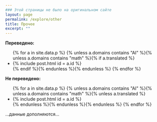 ```yaml
---
### Этой страницы не было на оригинальном сайте
layout: page
permalink: /explore/other
title: Прочее
excerpt: ""
---
```

**Переведено:**
<ul>
{% for a in site.data.p %}
{% unless a.domains contains "AI" %}{% unless a.domains contains "math" %}{% if a.translated %}
  <li>{% include post.html id = a.id %}</li>
{% endif %}{% endunless %}{% endunless %}
{% endfor %}
</ul>

**Не переведено:**
<ul>
{% for a in site.data.p %}
{% unless a.domains contains "AI" %}{% unless a.domains contains "math" %}{% unless a.translated %}
  <li>{% include post.html id = a.id %}</li>
{% endunless %}{% endunless %}{% endunless %}
{% endfor %}
</ul>

...данные дополняются...
